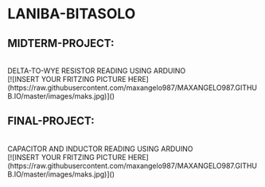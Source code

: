 # LANIBA-BITASOLO
## MIDTERM-PROJECT:
<br>
DELTA-TO-WYE RESISTOR READING USING ARDUINO
<br>
[![INSERT YOUR FRITZING PICTURE HERE](https://raw.githubusercontent.com/maxangelo987/MAXANGELO987.GITHUB.IO/master/images/maks.jpg)]()


## FINAL-PROJECT:
<br>
CAPACITOR AND INDUCTOR READING USING ARDUINO
<br>
[![INSERT YOUR FRITZING PICTURE HERE](https://raw.githubusercontent.com/maxangelo987/MAXANGELO987.GITHUB.IO/master/images/maks.jpg)]()
